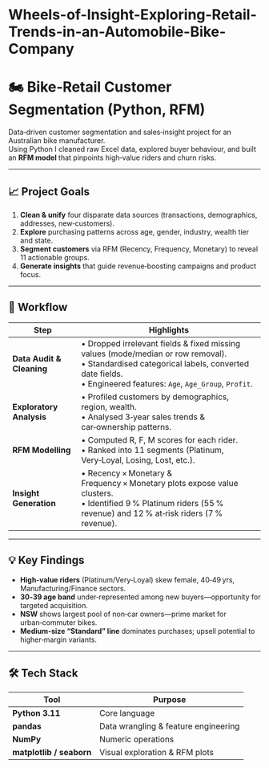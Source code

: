 # Wheels-of-Insight-Exploring-Retail-Trends-in-an-Automobile-Bike-Company
# 🏍️ Bike‑Retail Customer Segmentation (Python, RFM)

Data‑driven customer segmentation and sales‑insight project for an Australian bike manufacturer.  
Using Python I cleaned raw Excel data, explored buyer behaviour, and built an **RFM model** that pinpoints high‑value riders and churn risks.

---

## 📈 Project Goals

1. **Clean & unify** four disparate data sources (transactions, demographics, addresses, new‑customers).  
2. **Explore** purchasing patterns across age, gender, industry, wealth tier and state.  
3. **Segment customers** via RFM (Recency, Frequency, Monetary) to reveal 11 actionable groups.  
4. **Generate insights** that guide revenue‑boosting campaigns and product focus.

---

## 🔧 Workflow

| Step | Highlights |
|------|------------|
| **Data Audit & Cleaning** | • Dropped irrelevant fields & fixed missing values (mode/median or row removal).<br>• Standardised categorical labels, converted date fields.<br>• Engineered features: `Age`, `Age_Group`, `Profit`. |
| **Exploratory Analysis** | • Profiled customers by demographics, region, wealth.<br>• Analysed 3‑year sales trends & car‑ownership patterns. |
| **RFM Modelling** | • Computed R, F, M scores for each rider.<br>• Ranked into 11 segments (Platinum, Very‑Loyal, Losing, Lost, etc.). |
| **Insight Generation** | • Recency × Monetary & Frequency × Monetary plots expose value clusters.<br>• Identified 9 % Platinum riders (55 % revenue) and 12 % at‑risk riders (7 % revenue). |

---

## 💡 Key Findings

* **High‑value riders** (Platinum/Very‑Loyal) skew female, 40‑49 yrs, Manufacturing/Finance sectors.  
* **30‑39 age band** under‑represented among new buyers—opportunity for targeted acquisition.  
* **NSW** shows largest pool of non‑car owners—prime market for urban‑commuter bikes.  
* **Medium‑size “Standard” line** dominates purchases; upsell potential to higher‑margin variants.  

---

## 🛠 Tech Stack

| Tool | Purpose |
|------|---------|
| **Python 3.11** | Core language |
| **pandas** | Data wrangling & feature engineering |
| **NumPy** | Numeric operations |
| **matplotlib / seaborn** | Visual exploration & RFM plots |



